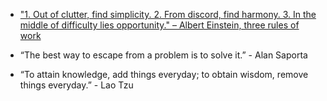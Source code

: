 + ["1. Out of clutter, find simplicity. 2. From discord, find harmony. 3. In the middle of difficulty lies opportunity." – Albert Einstein, three rules of work](https://www.zenspider.com/ryan/Quotes.html)

+ “The best way to escape from a problem is to solve it.” - Alan Saporta

+ “To attain knowledge, add things everyday; to obtain wisdom, remove things everyday.” - Lao Tzu



